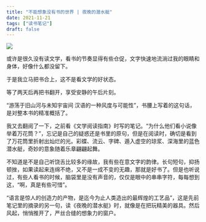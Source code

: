 ```yaml
---
title: "不能想象没有书的世界 | 夜晚的潜水艇"
date: 2021-11-21
tags: ["读书笔记"]
draft: false
---
```


![](https://img.gejiba.com/images/9930b47d1f4f22b40ecfd0a6f1e6d2b6.jpg)

或许是很久没有读文学，看书的节奏显得有些仓促，文字快速地流淌过我的眼睛和身体，好像什么都没留下。

于是我立马把书合上，这不是看文学的好状态。

等了两天后再把书翻开，享受安静的午后片刻。

“游荡于旧山河与未知宇宙间 汉语的一种风度与可能性”，书腰上写着的这句话，是对整本书的精准概括了。

我又去翻阅了一下，之前看《文学阅读指南》时写的笔记。“为什么他们看小说像举着万花筒？”，忘记是自己的疑惑还是书里的原句，但是在阅读时，确切是看到了万花筒里折射出灿烂的光。彩蝶、流云、字碑、遁入虚空的琼浆、深海里的蓝色潜水艇，奇妙的意象随着乐章翩翩起舞。

不知道是不是自己听饶舌比较多的缘故，我有些在意文字的韵律。长句短句，抑扬顿挫，如果读起来连绵不绝，又不是一成不变的无趣，那就是好书了。但是也听说过，有些人看书的时候，脑袋里是没有声音的，仅仅是眼中的串串字符，每每想到这，“啊，真是有些可惜”。

“语言是惊人的创造力的产物，是迄今为止人类造出的最辉煌的工艺品”，这是先前笔记里的摘录的另一句，读《夜晚的潜水艇》时，就像是在把玩精美的器具。然后风起，悄悄推开了，严丝合缝的想象力的窗户。
